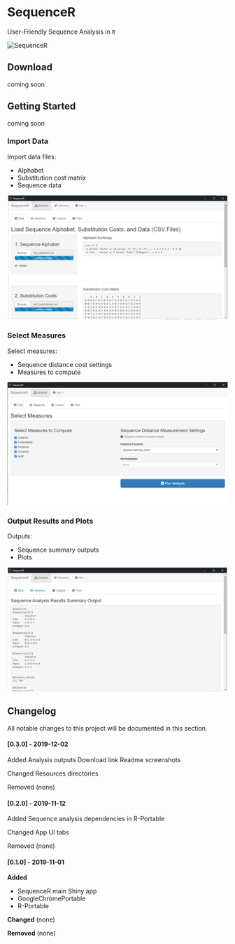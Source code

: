 **SequenceR**  
==============

User-Friendly Sequence Analysis in `R`

![SequenceR](/_img/tutorial_screenvid_analysis_v1.gif "SequenceR")

## Download

coming soon


## Getting Started

coming soon

### Import Data

Import data files:
- Alphabet
- Substitution cost matrix
- Sequence data

![Import data files](/_img/readme_analysis_data_import.png "Import data files")

### Select Measures

Select measures: 
- Sequence distance cost settings
- Measures to compute

![Measures](/_img/readme_analysis_measures.png "Measures")

### Output Results and Plots

Outputs: 
- Sequence summary outputs
- Plots

![Measures](/_img/readme_analysis_outputs.png "Measures")



## Changelog

All notable changes to this project will be documented in this section.

#### [0.3.0] - 2019-12-02
Added
Analysis outputs
Download link
Readme screenshots

Changed
Resources directories

Removed
(none)


#### [0.2.0] - 2019-11-12
Added
Sequence analysis dependencies in R-Portable

Changed
App UI tabs

Removed
(none)


#### [0.1.0] - 2019-11-01

**Added**
- SequenceR main Shiny app
- GoogleChromePortable
- R-Portable

**Changed**
(none)

**Removed**
(none)


